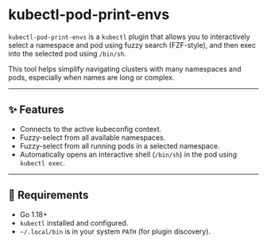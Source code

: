 # kubectl-pod-print-envs

`kubectl-pod-print-envs` is a `kubectl` plugin that allows you to interactively select a namespace and pod using fuzzy search (FZF-style), and then exec into the selected pod using `/bin/sh`.

This tool helps simplify navigating clusters with many namespaces and pods, especially when names are long or complex.

---

## ✨ Features

- Connects to the active kubeconfig context.
- Fuzzy-select from all available namespaces.
- Fuzzy-select from all running pods in a selected namespace.
- Automatically opens an interactive shell (`/bin/sh`) in the pod using `kubectl exec`.

---

## 🔧 Requirements

- Go 1.18+
- `kubectl` installed and configured.
- `~/.local/bin` is in your system `PATH` (for plugin discovery).
